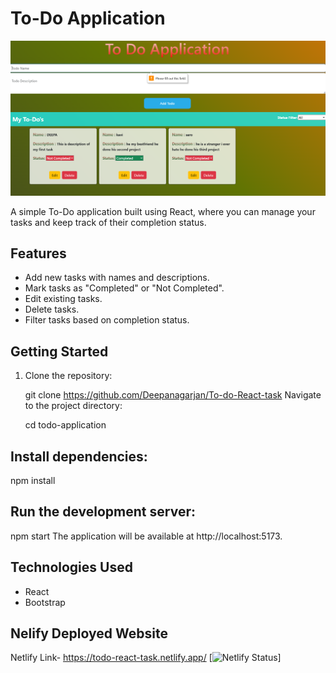 # To-Do Application

![Project Preview](./src/assets/Screenshot.png)

A simple To-Do application built using React, where you can manage your tasks and keep track of their completion status.
## Features

- Add new tasks with names and descriptions.
- Mark tasks as "Completed" or "Not Completed".
- Edit existing tasks.
- Delete tasks.
- Filter tasks based on completion status.

## Getting Started

1. Clone the repository:

   git clone https://github.com/Deepanagarjan/To-do-React-task
   Navigate to the project directory:

   cd todo-application

## Install dependencies:

npm install

## Run the development server:

npm start
The application will be available at http://localhost:5173.

## Technologies Used

- React
- Bootstrap

## Nelify Deployed Website

Netlify Link- https://todo-react-task.netlify.app/ [![Netlify Status](https://api.netlify.com/api/v1/badges/543c75bd-8ff2-4da8-a9e4-772df476b41e/deploy-status)]


